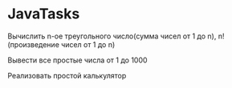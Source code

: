 # JavaTasks
Вычислить n-ое треугольного число(сумма чисел от 1 до n), n! (произведение чисел от 1 до n)

Вывести все простые числа от 1 до 1000

Реализовать простой калькулятор
